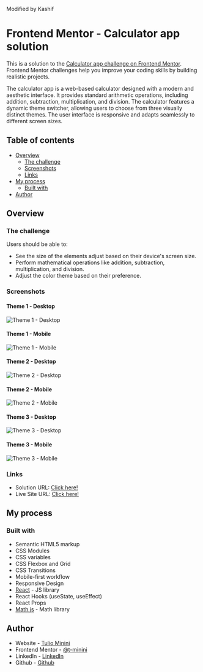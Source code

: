 Modified by Kashif
# Frontend Mentor - Calculator app solution

This is a solution to the [Calculator app challenge on Frontend Mentor](https://www.frontendmentor.io/challenges/calculator-app-9lteq5N29). Frontend Mentor challenges help you improve your coding skills by building realistic projects. 

The calculator app is a web-based calculator designed with a modern and aesthetic interface. It provides standard arithmetic operations, including addition, subtraction, multiplication, and division. The calculator features a dynamic theme switcher, allowing users to choose from three visually distinct themes. The user interface is responsive and adapts seamlessly to different screen sizes.

## Table of contents

- [Overview](#overview)
  - [The challenge](#the-challenge)
  - [Screenshots](#screenshots)
  - [Links](#links)
- [My process](#my-process)
  - [Built with](#built-with)
- [Author](#author)

## Overview

### The challenge

Users should be able to:

- See the size of the elements adjust based on their device's screen size.
- Perform mathematical operations like addition, subtraction, multiplication, and division.
- Adjust the color theme based on their preference.

### Screenshots
#### Theme 1 - Desktop
![Theme 1 - Desktop](./src/assets/screenshots/screenshot-theme1-desktop.jpg)
#### Theme 1 - Mobile
![Theme 1 - Mobile](./src/assets/screenshots/screenshot-theme1-mobile.png)

#### Theme 2 - Desktop
![Theme 2 - Desktop](./src/assets/screenshots/screenshot-theme2-desktop.jpg)
#### Theme 2 - Mobile
![Theme 2 - Mobile](./src/assets/screenshots/screenshot-theme2-mobile.png)

#### Theme 3 - Desktop
![Theme 3 - Desktop](./src/assets/screenshots/screenshot-theme3-desktop.jpg)
#### Theme 3 - Mobile
![Theme 3 - Mobile](./src/assets/screenshots/screenshot-theme3-mobile.png)

### Links

- Solution URL: [Click here!](https://your-solution-url.com)
- Live Site URL: [Click here!](https://your-live-site-url.com)

## My process

### Built with

- Semantic HTML5 markup
- CSS Modules
- CSS variables
- CSS Flexbox and Grid
- CSS Transitions
- Mobile-first workflow
- Responsive Design
- [React](https://reactjs.org/) - JS library
- React Hooks (useState, useEffect)
- React Props
- [Math.js](https://www.npmjs.com/package/mathjs) - Math library

## Author

- Website - [Tulio Minini](https://tuliominini.com/)
- Frontend Mentor - [@t-minini](https://www.frontendmentor.io/profile/t-minini)
- LinkedIn - [LinkedIn](https://www.linkedin.com/in/tulio-minini/)
- Github - [Github](https://github.com/t-minini)
